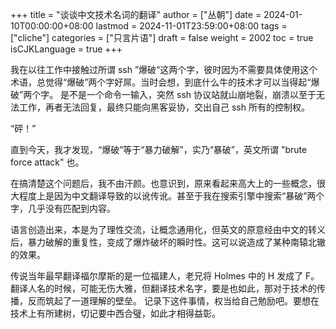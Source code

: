 +++
title = "谈谈中文技术名词的翻译"
author = ["丛朝"]
date = 2024-01-10T00:00:00+08:00
lastmod = 2024-11-01T23:59:00+08:00
tags = ["cliche"]
categories = ["只言片语"]
draft = false
weight = 2002
toc = true
isCJKLanguage = true
+++

我在以往工作中接触过所谓 ssh ”爆破“这两个字，彼时因为不需要具体使用这个术语，总觉得“爆破”两个字好屌。当时会想，到底什么牛的技术才可以当得起“爆破”两个字。
是不是一个命令一输入，突然 ssh 协议站就山崩地裂，崩溃以至于无法工作，再者无法回复，最终只能向黑客妥协，交出自己 ssh 所有的控制权。

“砰！”

直到今天，我才发现，“爆破”等于“暴力破解”，实乃“暴破”，英文所谓 "brute force attack" 也。

在搞清楚这个问题后，我不由汗颜。也意识到，原来看起来高大上的一些概念，很大程度上是因为中文翻译导致的以讹传讹。甚至于我在搜索引擎中搜索“暴破”两个字，几乎没有匹配到内容。

语言创造出来，本是为了理性交流，让概念通用化，但英文的原意经由中文的转义后，暴力破解的重复性，变成了爆炸破坏的瞬时性。这可以说造成了某种南辕北辙的效果。

传说当年最早翻译福尔摩斯的是一位福建人，老兄将 Holmes 中的 H 发成了 F。翻译人名的时候，可能无伤大雅，但翻译技术名字，要是也如此，那对于技术的传播，反而筑起了一道理解的壁垒。
记录下这件事情，权当给自己勉励吧。要想在技术上有所建树，切记要中西合璧，如此才相得益彰。
